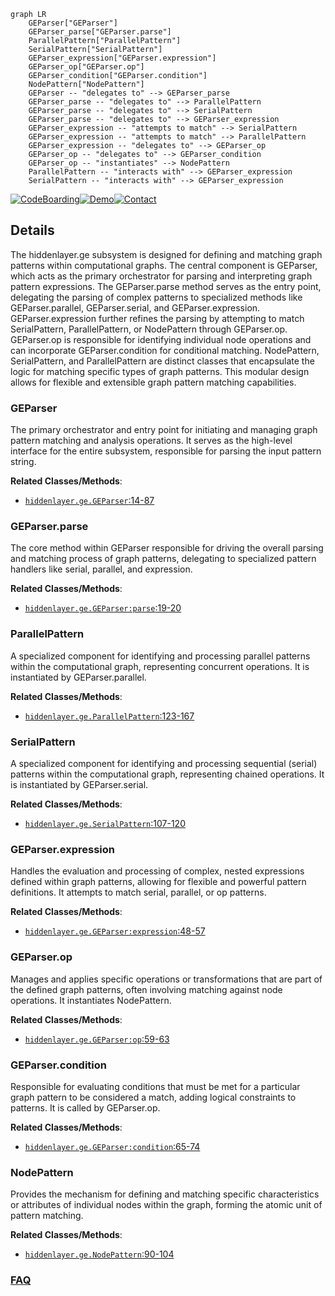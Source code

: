 ```mermaid
graph LR
    GEParser["GEParser"]
    GEParser_parse["GEParser.parse"]
    ParallelPattern["ParallelPattern"]
    SerialPattern["SerialPattern"]
    GEParser_expression["GEParser.expression"]
    GEParser_op["GEParser.op"]
    GEParser_condition["GEParser.condition"]
    NodePattern["NodePattern"]
    GEParser -- "delegates to" --> GEParser_parse
    GEParser_parse -- "delegates to" --> ParallelPattern
    GEParser_parse -- "delegates to" --> SerialPattern
    GEParser_parse -- "delegates to" --> GEParser_expression
    GEParser_expression -- "attempts to match" --> SerialPattern
    GEParser_expression -- "attempts to match" --> ParallelPattern
    GEParser_expression -- "delegates to" --> GEParser_op
    GEParser_op -- "delegates to" --> GEParser_condition
    GEParser_op -- "instantiates" --> NodePattern
    ParallelPattern -- "interacts with" --> GEParser_expression
    SerialPattern -- "interacts with" --> GEParser_expression
```

[![CodeBoarding](https://img.shields.io/badge/Generated%20by-CodeBoarding-9cf?style=flat-square)](https://github.com/CodeBoarding/GeneratedOnBoardings)[![Demo](https://img.shields.io/badge/Try%20our-Demo-blue?style=flat-square)](https://www.codeboarding.org/demo)[![Contact](https://img.shields.io/badge/Contact%20us%20-%20contact@codeboarding.org-lightgrey?style=flat-square)](mailto:contact@codeboarding.org)

## Details

The hiddenlayer.ge subsystem is designed for defining and matching graph patterns within computational graphs. The central component is GEParser, which acts as the primary orchestrator for parsing and interpreting graph pattern expressions. The GEParser.parse method serves as the entry point, delegating the parsing of complex patterns to specialized methods like GEParser.parallel, GEParser.serial, and GEParser.expression. GEParser.expression further refines the parsing by attempting to match SerialPattern, ParallelPattern, or NodePattern through GEParser.op. GEParser.op is responsible for identifying individual node operations and can incorporate GEParser.condition for conditional matching. NodePattern, SerialPattern, and ParallelPattern are distinct classes that encapsulate the logic for matching specific types of graph patterns. This modular design allows for flexible and extensible graph pattern matching capabilities.

### GEParser
The primary orchestrator and entry point for initiating and managing graph pattern matching and analysis operations. It serves as the high-level interface for the entire subsystem, responsible for parsing the input pattern string.


**Related Classes/Methods**:

- <a href="https://github.com/waleedka/hiddenlayer/blob/master/hiddenlayer/ge.py#L14-L87" target="_blank" rel="noopener noreferrer">`hiddenlayer.ge.GEParser`:14-87</a>


### GEParser.parse
The core method within GEParser responsible for driving the overall parsing and matching process of graph patterns, delegating to specialized pattern handlers like serial, parallel, and expression.


**Related Classes/Methods**:

- <a href="https://github.com/waleedka/hiddenlayer/blob/master/hiddenlayer/ge.py#L19-L20" target="_blank" rel="noopener noreferrer">`hiddenlayer.ge.GEParser:parse`:19-20</a>


### ParallelPattern
A specialized component for identifying and processing parallel patterns within the computational graph, representing concurrent operations. It is instantiated by GEParser.parallel.


**Related Classes/Methods**:

- <a href="https://github.com/waleedka/hiddenlayer/blob/master/hiddenlayer/ge.py#L123-L167" target="_blank" rel="noopener noreferrer">`hiddenlayer.ge.ParallelPattern`:123-167</a>


### SerialPattern
A specialized component for identifying and processing sequential (serial) patterns within the computational graph, representing chained operations. It is instantiated by GEParser.serial.


**Related Classes/Methods**:

- <a href="https://github.com/waleedka/hiddenlayer/blob/master/hiddenlayer/ge.py#L107-L120" target="_blank" rel="noopener noreferrer">`hiddenlayer.ge.SerialPattern`:107-120</a>


### GEParser.expression
Handles the evaluation and processing of complex, nested expressions defined within graph patterns, allowing for flexible and powerful pattern definitions. It attempts to match serial, parallel, or op patterns.


**Related Classes/Methods**:

- <a href="https://github.com/waleedka/hiddenlayer/blob/master/hiddenlayer/ge.py#L48-L57" target="_blank" rel="noopener noreferrer">`hiddenlayer.ge.GEParser:expression`:48-57</a>


### GEParser.op
Manages and applies specific operations or transformations that are part of the defined graph patterns, often involving matching against node operations. It instantiates NodePattern.


**Related Classes/Methods**:

- <a href="https://github.com/waleedka/hiddenlayer/blob/master/hiddenlayer/ge.py#L59-L63" target="_blank" rel="noopener noreferrer">`hiddenlayer.ge.GEParser:op`:59-63</a>


### GEParser.condition
Responsible for evaluating conditions that must be met for a particular graph pattern to be considered a match, adding logical constraints to patterns. It is called by GEParser.op.


**Related Classes/Methods**:

- <a href="https://github.com/waleedka/hiddenlayer/blob/master/hiddenlayer/ge.py#L65-L74" target="_blank" rel="noopener noreferrer">`hiddenlayer.ge.GEParser:condition`:65-74</a>


### NodePattern
Provides the mechanism for defining and matching specific characteristics or attributes of individual nodes within the graph, forming the atomic unit of pattern matching.


**Related Classes/Methods**:

- <a href="https://github.com/waleedka/hiddenlayer/blob/master/hiddenlayer/ge.py#L90-L104" target="_blank" rel="noopener noreferrer">`hiddenlayer.ge.NodePattern`:90-104</a>




### [FAQ](https://github.com/CodeBoarding/GeneratedOnBoardings/tree/main?tab=readme-ov-file#faq)
